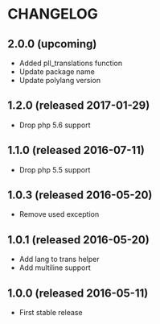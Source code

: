 # CHANGELOG

## 2.0.0 (upcoming)

- Added pll_translations function
- Update package name
- Update polylang version

## 1.2.0 (released 2017-01-29)

- Drop php 5.6 support

## 1.1.0 (released 2016-07-11)

- Drop php 5.5 support

## 1.0.3 (released 2016-05-20)

- Remove used exception

## 1.0.1 (released 2016-05-20)

- Add lang to trans helper
- Add multiline support

## 1.0.0 (released 2016-05-11)

- First stable release
